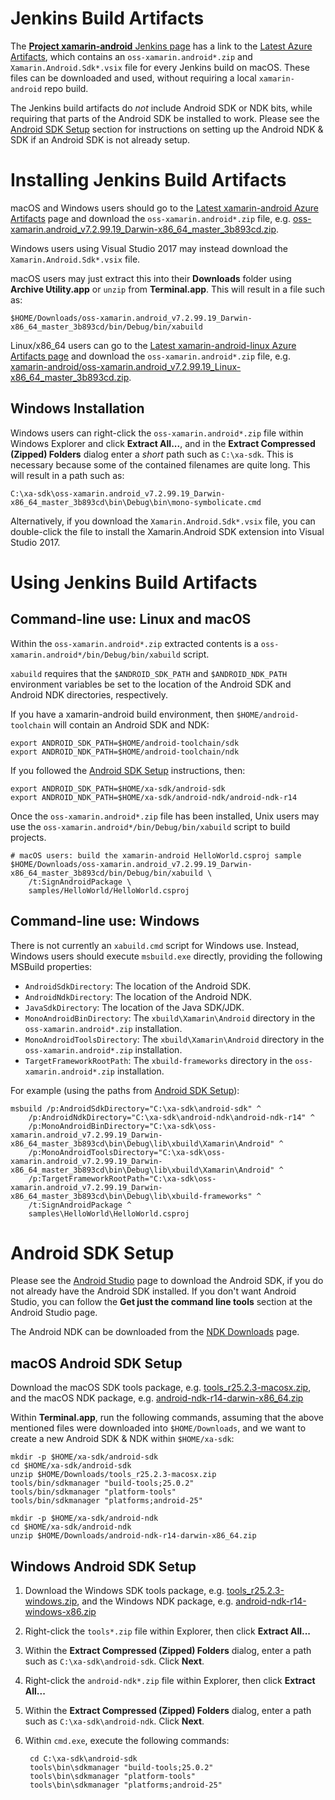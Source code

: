 # Jenkins Build Artifacts

The [**Project xamarin-android** Jenkins page][xa-jenkins-page] has a link
to the [Latest Azure Artifacts][xa-macOS-azure-artifacts], which contains an
`oss-xamarin.android*.zip` and `Xamarin.Android.Sdk*.vsix` file for every
Jenkins build on macOS. These files can be downloaded and used, without
requiring a local `xamarin-android` repo build.

[xa-jenkins-page]: https://jenkins.mono-project.com/view/Xamarin.Android/job/xamarin-android/
[xa-macOS-azure-artifacts]: https://jenkins.mono-project.com/view/Xamarin.Android/job/xamarin-android/lastSuccessfulBuild/Azure/

The Jenkins build artifacts do *not* include Android SDK or NDK bits,
while requiring that parts of the Android SDK be installed to work.
Please see the [Android SDK Setup](#Android_SDK_Setup) section for instructions
on setting up the Android NDK & SDK if an Android SDK is not already setup.

# Installing Jenkins Build Artifacts

macOS and Windows users should go to the
[Latest xamarin-android Azure Artifacts][xa-macOS-azure-artifacts] page and
download the `oss-xamarin.android*.zip` file, e.g.
[oss-xamarin.android_v7.2.99.19_Darwin-x86_64_master_3b893cd.zip][oss-xa-macOS].

[oss-xa-macOS]: https://jenkins.mono-project.com/view/Xamarin.Android/job/xamarin-android/lastSuccessfulBuild/Azure/processDownloadRequest/xamarin-android/oss-xamarin.android_v7.2.99.19_Darwin-x86_64_master_3b893cd.zip

Windows users using Visual Studio 2017 may instead download the
`Xamarin.Android.Sdk*.vsix` file.

macOS users may just extract this into their **Downloads** folder using
**Archive Utility.app** or `unzip` from **Terminal.app**. This will result
in a file such as:

	$HOME/Downloads/oss-xamarin.android_v7.2.99.19_Darwin-x86_64_master_3b893cd/bin/Debug/bin/xabuild

Linux/x86_64 users can go to the
[Latest xamarin-android-linux Azure Artifacts page][xa-linux-azure-artifacts]
and download the `oss-xamarin.android*.zip` file, e.g.
[xamarin-android/oss-xamarin.android_v7.2.99.19_Linux-x86_64_master_3b893cd.zip][oss-xa-Linux].

[xa-linux-azure-artifacts]: https://jenkins.mono-project.com/view/Xamarin.Android/job/xamarin-android-linux/lastSuccessfulBuild/Azure/
[oss-xa-Linux]: https://jenkins.mono-project.com/view/Xamarin.Android/job/xamarin-android-linux/lastSuccessfulBuild/Azure/processDownloadRequest/xamarin-android/oss-xamarin.android_v7.2.99.19_Linux-x86_64_master_3b893cd.zip

## Windows Installation

Windows users can right-click the `oss-xamarin.android*.zip` file within
Windows Explorer and click **Extract All...**, and in the
**Extract Compressed (Zipped) Folders** dialog enter a *short* path such as
`C:\xa-sdk`. This is necessary because some of the contained filenames are
quite long. This will result in a path such as:

	C:\xa-sdk\oss-xamarin.android_v7.2.99.19_Darwin-x86_64_master_3b893cd\bin\Debug\bin\mono-symbolicate.cmd

Alternatively, if you download the `Xamarin.Android.Sdk*.vsix` file, you can
double-click the file to install the Xamarin.Android SDK extension into
Visual Studio 2017.

# Using Jenkins Build Artifacts

## Command-line use: Linux and macOS

Within the `oss-xamarin.android*.zip` extracted contents is a
`oss-xamarin.android*/bin/Debug/bin/xabuild` script.

`xabuild` requires that the `$ANDROID_SDK_PATH` and `$ANDROID_NDK_PATH`
environment variables be set to the location of the Android SDK and
Android NDK directories, respectively.

If you have a xamarin-android build environment, then
`$HOME/android-toolchain` will contain an Android SDK and NDK:

	export ANDROID_SDK_PATH=$HOME/android-toolchain/sdk
	export ANDROID_NDK_PATH=$HOME/android-toolchain/ndk

If you followed the [Android SDK Setup](#Android_SDK_Setup) instructions, then:

	export ANDROID_SDK_PATH=$HOME/xa-sdk/android-sdk
	export ANDROID_NDK_PATH=$HOME/xa-sdk/android-ndk/android-ndk-r14

Once the `oss-xamarin.android*.zip` file has been installed, Unix users
may use the `oss-xamarin.android*/bin/Debug/bin/xabuild` script to build
projects.

	# macOS users: build the xamarin-android HelloWorld.csproj sample
	$HOME/Downloads/oss-xamarin.android_v7.2.99.19_Darwin-x86_64_master_3b893cd/bin/Debug/bin/xabuild \
		/t:SignAndroidPackage \
		samples/HelloWorld/HelloWorld.csproj


## Command-line use: Windows

There is not currently an `xabuild.cmd` script for Windows use. Instead,
Windows users should execute `msbuild.exe` directly, providing the following
MSBuild properties:

* `AndroidSdkDirectory`: The location of the Android SDK.
* `AndroidNdkDirectory`: The location of the Android NDK.
* `JavaSdkDirectory`:  The location of the Java SDK/JDK.
* `MonoAndroidBinDirectory`: The `xbuild\Xamarin\Android` directory in the
    `oss-xamarin.android*.zip` installation.
* `MonoAndroidToolsDirectory`: The `xbuild\Xamarin\Android` directory in the
    `oss-xamarin.android*.zip` installation.
* `TargetFrameworkRootPath`: The `xbuild-frameworks` directory in the
    `oss-xamarin.android*.zip` installation.

For example (using the paths from [Android SDK Setup](#Android_SDK_Setup)):

	msbuild /p:AndroidSdkDirectory="C:\xa-sdk\android-sdk" ^
		/p:AndroidNdkDirectory="C:\xa-sdk\android-ndk\android-ndk-r14" ^
		/p:MonoAndroidBinDirectory="C:\xa-sdk\oss-xamarin.android_v7.2.99.19_Darwin-x86_64_master_3b893cd\bin\Debug\lib\xbuild\Xamarin\Android" ^
		/p:MonoAndroidToolsDirectory="C:\xa-sdk\oss-xamarin.android_v7.2.99.19_Darwin-x86_64_master_3b893cd\bin\Debug\lib\xbuild\Xamarin\Android" ^
		/p:TargetFrameworkRootPath="C:\xa-sdk\oss-xamarin.android_v7.2.99.19_Darwin-x86_64_master_3b893cd\bin\Debug\lib\xbuild-frameworks" ^
		/t:SignAndroidPackage ^
		samples\HelloWorld\HelloWorld.csproj

<a name="Android_SDK_Setup" />

# Android SDK Setup

Please see the [Android Studio][android-studio] page to download the
Android SDK, if you do not already have the Android SDK installed.
If you don't want Android Studio, you can follow the
**Get just the command line tools** section at the Android Studio page.

[android-studio]: https://developer.android.com/studio/index.html

The Android NDK can be downloaded from the [NDK Downloads][ndk-downloads]
page.

[ndk-downloads]: https://developer.android.com/ndk/downloads/index.html

## macOS Android SDK Setup

Download the macOS SDK tools package, e.g.
[tools_r25.2.3-macosx.zip][android-tools-macOS], and the
    macOS NDK package, e.g. [android-ndk-r14-darwin-x86_64.zip][ndk-macOS]

[android-tools-macOS]: https://dl.google.com/android/repository/tools_r25.2.3-macosx.zip
[ndk-macOS]: https://dl.google.com/android/repository/android-ndk-r14-darwin-x86_64.zip

Within **Terminal.app**, run the following commands, assuming that the
above mentioned files were downloaded into `$HOME/Downloads`, and we want
to create a new Android SDK & NDK within `$HOME/xa-sdk`:

	mkdir -p $HOME/xa-sdk/android-sdk
	cd $HOME/xa-sdk/android-sdk
	unzip $HOME/Downloads/tools_r25.2.3-macosx.zip
	tools/bin/sdkmanager "build-tools;25.0.2"
	tools/bin/sdkmanager "platform-tools"
	tools/bin/sdkmanager "platforms;android-25"
	
	mkdir -p $HOME/xa-sdk/android-ndk
	cd $HOME/xa-sdk/android-ndk
	unzip $HOME/Downloads/android-ndk-r14-darwin-x86_64.zip

## Windows Android SDK Setup

1. Download the Windows SDK tools package, e.g.
[tools_r25.2.3-windows.zip][android-tools-windows], and the
    Windows NDK package, e.g. [android-ndk-r14-windows-x86.zip][ndk-win64]

[android-tools-windows]: https://dl.google.com/android/repository/tools_r25.2.3-windows.zip
[ndk-win64]: https://dl.google.com/android/repository/android-ndk-r14-windows-x86.zip


2. Right-click the `tools*.zip` file within Explorer, then click
    **Extract All...**
3. Within the **Extract Compressed (Zipped) Folders** dialog, enter
    a path such as `C:\xa-sdk\android-sdk`. Click **Next**.
4. Right-click the `android-ndk*.zip` file within Explorer, then click
    **Extract All...**
5. Within the **Extract Compressed (Zipped) Folders** dialog, enter
    a path such as `C:\xa-sdk\android-ndk`. Click **Next**.
6. Within `cmd.exe`, execute the following commands:

        cd C:\xa-sdk\android-sdk
        tools\bin\sdkmanager "build-tools;25.0.2"
        tools\bin\sdkmanager "platform-tools"
        tools\bin\sdkmanager "platforms;android-25"
